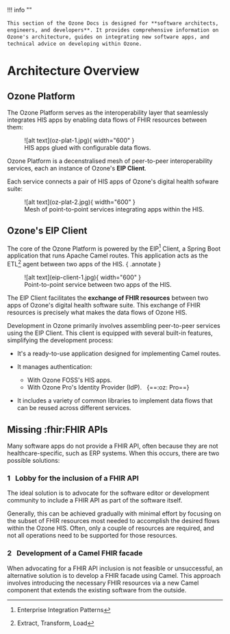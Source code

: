 !!! info ""

    This section of the Ozone Docs is designed for **software architects, engineers, and developers**. It provides comprehensive information on Ozone's architecture, guides on integrating new software apps, and technical advice on developing within Ozone.

# Architecture Overview

## Ozone Platform

The Ozone Platform serves as the interoperability layer that seamlessly integrates HIS apps by enabling data flows of FHIR resources between them:

<figure markdown>
  ![alt text](oz-plat-1.jpg){ width="600" }
  <figcaption>HIS apps glued with configurable data flows.</figcaption>
</figure>

Ozone Platform is a decenstralised mesh of peer-to-peer interoperability services, each an instance of Ozone's **EIP Client**.

Each service connects a pair of HIS apps of Ozone's digital health sofware suite:

<figure markdown>
  ![alt text](oz-plat-2.jpg){ width="600" }
  <figcaption>Mesh of point-to-point services integrating apps within the HIS.</figcaption>
</figure>

## Ozone's EIP Client

The core of the Ozone Platform is powered by the EIP[^eip] Client, a Spring Boot application that runs Apache Camel routes. This application acts as the ETL[^etl] agent between two apps of the HIS.
{ .annotate }

[^eip]: Enterprise Integration Patterns

[^etl]: Extract, Transform, Load

<figure markdown>
  ![alt text](eip-client-1.jpg){ width="600" }
  <figcaption>Point-to-point service between two apps of the HIS.</figcaption>
</figure>

The EIP Client facilitates the **exchange of FHIR resources** between two apps of Ozone's digital health software suite. This exchange of FHIR resources is precisely what makes the data flows of Ozone HIS.

Development in Ozone primarily involves assembling peer-to-peer services using the EIP Client. This client is equipped with several built-in features, simplifying the development process:

- It's a ready-to-use application designed for implementing Camel routes.
- It manages authentication:

    * With Ozone FOSS's HIS apps.
    * With Ozone Pro's Identity Provider (IdP). &nbsp;&nbsp;{==:oz: Pro==}

- It includes a variety of common libraries to implement data flows that can be reused across different services.

## Missing :fhir:FHIR APIs

Many software apps do not provide a FHIR API, often because they are not healthcare-specific, such as ERP systems. When this occurs, there are two possible solutions:

### **1** &nbsp; Lobby for the inclusion of a FHIR API

The ideal solution is to advocate for the software editor or development community to include a FHIR API as part of the software itself.

Generally, this can be achieved gradually with minimal effort by focusing on the subset of FHIR resources most needed to accomplish the desired flows within the Ozone HIS. Often, only a couple of resources are required, and not all operations need to be supported for those resources.

### **2** &nbsp; Development of a Camel FHIR facade

When advocating for a FHIR API inclusion is not feasible or unsuccessful, an alternative solution is to develop a FHIR facade using Camel. This approach involves introducing the necessary FHIR resources via a new Camel component that extends the existing software from the outside.